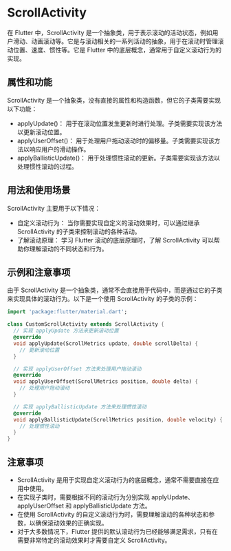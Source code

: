 # ScrollActivity

在 Flutter 中，ScrollActivity 是一个抽象类，用于表示滚动的活动状态，例如用户滑动、动画滚动等。它是与滚动相关的一系列活动的抽象，用于在滚动时管理滚动位置、速度、惯性等。它是 Flutter 中的底层概念，通常用于自定义滚动行为的实现。

## 属性和功能

ScrollActivity 是一个抽象类，没有直接的属性和构造函数，但它的子类需要实现以下功能：

- applyUpdate()： 用于在滚动位置发生更新时进行处理。子类需要实现该方法以更新滚动位置。
- applyUserOffset()： 用于处理用户拖动滚动时的偏移量。子类需要实现该方法以响应用户的滑动操作。
- applyBallisticUpdate()： 用于处理惯性滚动的更新。子类需要实现该方法以处理惯性滚动的过程。

## 用法和使用场景

ScrollActivity 主要用于以下情况：

- 自定义滚动行为： 当你需要实现自定义的滚动效果时，可以通过继承 ScrollActivity 的子类来控制滚动的各种活动。
- 了解滚动原理： 学习 Flutter 滚动的底层原理时，了解 ScrollActivity 可以帮助你理解滚动的不同状态和行为。

## 示例和注意事项

由于 ScrollActivity 是一个抽象类，通常不会直接用于代码中，而是通过它的子类来实现具体的滚动行为。以下是一个使用 ScrollActivity 的子类的示例：

```dart
import 'package:flutter/material.dart';

class CustomScrollActivity extends ScrollActivity {
  // 实现 applyUpdate 方法来更新滚动位置
  @override
  void applyUpdate(ScrollMetrics update, double scrollDelta) {
    // 更新滚动位置
  }

  // 实现 applyUserOffset 方法来处理用户拖动滚动
  @override
  void applyUserOffset(ScrollMetrics position, double delta) {
    // 处理用户拖动滚动
  }

  // 实现 applyBallisticUpdate 方法来处理惯性滚动
  @override
  void applyBallisticUpdate(ScrollMetrics position, double velocity) {
    // 处理惯性滚动
  }
}
```

## 注意事项

- ScrollActivity 是用于实现自定义滚动行为的底层概念，通常不需要直接在应用中使用。
- 在实现子类时，需要根据不同的滚动行为分别实现 applyUpdate、applyUserOffset 和 applyBallisticUpdate 方法。
- 在使用 ScrollActivity 的自定义滚动行为时，需要理解滚动的各种状态和参数，以确保滚动效果的正确实现。
- 对于大多数情况下，Flutter 提供的默认滚动行为已经能够满足需求，只有在需要非常特定的滚动效果时才需要自定义 ScrollActivity。
